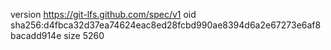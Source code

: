 version https://git-lfs.github.com/spec/v1
oid sha256:d4fbca32d37ea74624eac8ed28fcbd990ae8394d6a2e67273e6af8bacadd914e
size 5260
